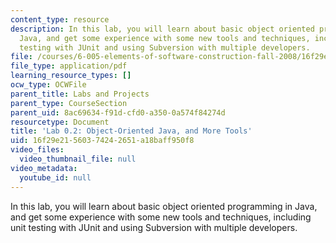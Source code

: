 ```yaml
---
content_type: resource
description: In this lab, you will learn about basic object oriented programming in
  Java, and get some experience with some new tools and techniques, including unit
  testing with JUnit and using Subversion with multiple developers.
file: /courses/6-005-elements-of-software-construction-fall-2008/16f29e21560374242651a18baff950f8_MIT6_005f08_lab02.pdf
file_type: application/pdf
learning_resource_types: []
ocw_type: OCWFile
parent_title: Labs and Projects
parent_type: CourseSection
parent_uid: 8ac69634-f91d-cfd0-a350-0a574f84274d
resourcetype: Document
title: 'Lab 0.2: Object-Oriented Java, and More Tools'
uid: 16f29e21-5603-7424-2651-a18baff950f8
video_files:
  video_thumbnail_file: null
video_metadata:
  youtube_id: null
---
```

In this lab, you will learn about basic object oriented programming in Java, and get some experience with some new tools and techniques, including unit testing with JUnit and using Subversion with multiple developers.

